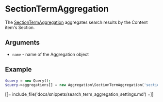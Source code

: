 # SectionTermAggregation

The [SectionTermAggregation](../../api/php_api/php_api_reference/classes/Ibexa-Contracts-Core-Repository-Values-Content-Query-Aggregation-SectionTermAggregation.html) aggregates search results by the Content item's Section.

## Arguments

- `name` - name of the Aggregation object

## Example

``` php
$query = new Query();
$query->aggregations[] = new Aggregation\SectionTermAggregation('section');
```

[[= include_file('docs/snippets/search_term_aggregation_settings.md') =]]
